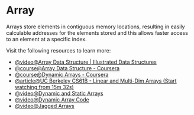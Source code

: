 # Array

Arrays store elements in contiguous memory locations, resulting in easily calculable addresses for the elements stored and this allows faster access to an element at a specific index.

Visit the following resources to learn more:

- [@video@Array Data Structure | Illustrated Data Structures](https://www.youtube.com/watch?v=QJNwK2uJyGs)
- [@course@Array Data Structure - Coursera](https://www.coursera.org/lecture/data-structures/arrays-OsBSF)
- [@course@Dynamic Arrays - Coursera](https://www.coursera.org/lecture/data-structures/dynamic-arrays-EwbnV)
- [@article@UC Berkeley CS61B - Linear and Multi-Dim Arrays (Start watching from 15m 32s)](https://archive.org/details/ucberkeley_webcast_Wp8oiO_CZZE)
- [@video@Dynamic and Static Arrays](https://www.youtube.com/watch?v=PEnFFiQe1pM&list=PLDV1Zeh2NRsB6SWUrDFW2RmDotAfPbeHu&index=6)
- [@video@Dynamic Array Code](https://www.youtube.com/watch?v=tvw4v7FEF1w&list=PLDV1Zeh2NRsB6SWUrDFW2RmDotAfPbeHu&index=5)
- [@video@Jagged Arrays](https://www.youtube.com/watch?v=1jtrQqYpt7g)
